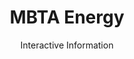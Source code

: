 ---
title: MBTA Energy
subtitle: Interactive Information
image: /images/mbta-energy/index.png
summary: >
  To visualize data generated by electricity monitoring devices, I created a 
  website that could parse files generated by monitoring systems in Myron B. 
  Thompson Academy and transform them into graphs. Data could be filtered to 
  show average power consumption, and custom files could be uploaded without 
  the need to update the server. Using this program, students were able to 
  identify odd electricity usage, such as a spike in power used by the 
  refigerator at 4am.
---
